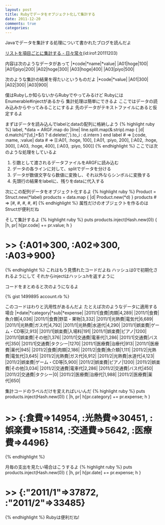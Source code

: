 ```yaml
---
layout: post
title: Rubyでデータをオブジェクト化して集計する
date: 2011-12-20
comments: true
categories:
---
```



Javaでデータを集計する処理について書かれたブログを読んだよ

[リストを項目ごとに集計する - 日々常々](http://d.hatena.ne.jp/irof/20111203/p1#c)(id:irof:20111203)

内容は次のようなデータがあって
|*code|*name|*value|
|A01|hoge|100|
|A01|piyo|200|
|A02|hoge|300|
|A03|hoge|400|
|A03|piyo|500|

次のような集計の結果を得たいというものだよ
|*code|*value|
|A01|300|
|A02|300|
|A03|900|

僕はRubyしか知らないからRubyでやってみるけど
RubyにはEnumerable#injectがあるから
集計処理は簡単にできるよ
ここではデータの読み込みからやってみることにするよ
先のデータがテキストファイルにあると仮定するよ

まずはデータを読み込んでlabelとdataの配列に格納しよう
{% highlight ruby %}
label, *data = ARGF.map do |line|
  line.split.map(&:strip).map { |d| d.match(/^[\d,]+$/) ? d.delete(',').to_i : d.intern }
end
label # => [:code, :name, :value]
data # => [[:A01, :hoge, 100], [:A01, :piyo, 200], [:A02, :hoge, 300], [:A03, :hoge, 400], [:A03, :piyo, 500]]
{% endhighlight %}
ここでは次のような処理をしているよ
1. 引数として渡されるデータファイルをARGFに読み込む
1. データの各ラインに対して、splitでデータを分ける
1. データが数値文字なら数値に変換し、それ以外ならシンボルに変換する
1. 先頭行の結果をlabelに、残りをdataに代入する

次にこの配列データをオブジェクト化するよ
{% highlight ruby %}
Product = Struct.new(*label)
products = data.map { |d| Product.new(*d) }
products # => [#<struct Product code=:A01, name=:hoge, value=100>, #<struct Product code=:A01, name=:piyo, value=200>, #<struct Product code=:A02, name=:hoge, value=300>, #<struct Product code=:A03, name=:hoge, value=400>, #<struct Product code=:A03, name=:piyo, value=500>]
{% endhighlight %}
属性だけのオブジェクトを作るのはStructが便利だね

そして集計するよ
{% highlight ruby %}
puts products.inject(Hash.new(0)) { |h, pr| h[pr.code] += pr.value; h }
# >> {:A01=>300, :A02=>300, :A03=>900}
{% endhighlight %}
これはもう見慣れたコードだよね
ハッシュは0で初期化されるようにして
それからinjectはハッシュhを返すように

コードをまとめると次のようになるよ

{% gist 1499895 account.rb %}


このコードはわりと汎用性があるんだよ
たとえば次のようなデータに適用する場合
|*date|*category|*sub|*expense|
|2011/1|食費|肉類|4,289|
|2011/1|食費|魚介類|4,036|
|2011/1|食費|野菜・果物|3,332|
|2011/1|光熱費|電気代|6,689|
|2011/1|光熱費|ガス代|4,792|
|2011/1|光熱費|水道代|4,290|
|2011/1|娯楽費|ゲーム・CD等|2,913|
|2011/1|娯楽費|入場料|191|
|2011/1|娯楽費|ピアノ|1200|
|2011/1|娯楽費|その他|1,376|
|2011/1|交通費|電車代|1,286|
|2011/1|交通費|バス代|350|
|2011/1|交通費|タクシー|1270|
|2011/1|医療費|治療代|913|
|2011/1|医療費|薬代|945|
|2011/2|食費|肉類|2,186|
|2011/2|食費|魚介類|1,111|
|2011/2|光熱費|電気代|3,645|
|2011/2|光熱費|ガス代|6,912|
|2011/2|光熱費|水道代|4,123|
|2011/2|娯楽費|ゲーム・CD等|5,900|
|2011/2|娯楽費|ピアノ|1200|
|2011/2|娯楽費|その他|3,034|
|2011/2|交通費|電車代|2,286|
|2011/2|交通費|バス代|450|
|2011/2|交通費|タクシー|0|
|2011/2|医療費|治療代|1,988|
|2011/2|医療費|薬代|650|

集計コードのラベルだけを変えればいいんだ
{% highlight ruby %}
puts products.inject(Hash.new(0)) { |h, pr| h[pr.category] += pr.expense; h }
# >> {:食費=>14954, :光熱費=>30451, :娯楽費=>15814, :交通費=>5642, :医療費=>4496}
{% endhighlight %}

月毎の支出を見たい場合はこうするよ
{% highlight ruby %}
puts products.inject(Hash.new(0)) { |h, pr| h[pr.date] += pr.expense; h }
# >> {:"2011/1"=>37872, :"2011/2"=>33485}
{% endhighlight %}
Rubyは便利だね!